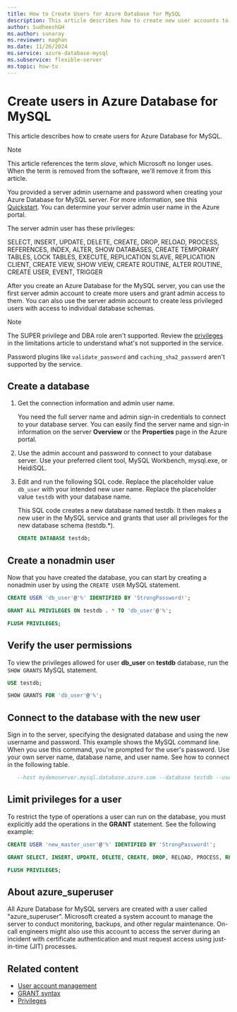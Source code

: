 ```yaml
---
title: How to Create Users for Azure Database for MySQL
description: This article describes how to create new user accounts to interact with an Azure Database for MySQL server.
author: SudheeshGH
ms.author: sunaray
ms.reviewer: maghan
ms.date: 11/26/2024
ms.service: azure-database-mysql
ms.subservice: flexible-server
ms.topic: how-to
---
```


# Create users in Azure Database for MySQL

This article describes how to create users for Azure Database for MySQL.

> [!NOTE]  
> This article references the term *slave*, which Microsoft no longer uses. When the term is removed from the software, we'll remove it from this article.

You provided a server admin username and password when creating your Azure Database for MySQL server. For more information, see this [Quickstart](quickstart-create-mysql-server-database-using-azure-portal.md). You can determine your server admin user name in the Azure portal.

The server admin user has these privileges:

   SELECT, INSERT, UPDATE, DELETE, CREATE, DROP, RELOAD, PROCESS, REFERENCES, INDEX, ALTER, SHOW DATABASES, CREATE TEMPORARY TABLES, LOCK TABLES, EXECUTE, REPLICATION SLAVE, REPLICATION CLIENT, CREATE VIEW, SHOW VIEW, CREATE ROUTINE, ALTER ROUTINE, CREATE USER, EVENT, TRIGGER

After you create an Azure Database for the MySQL server, you can use the first server admin account to create more users and grant admin access to them. You can also use the server admin account to create less privileged users with access to individual database schemas.

> [!NOTE]  
> The SUPER privilege and DBA role aren't supported. Review the [privileges](concepts-limits.md#privileges--data-manipulation-support) in the limitations article to understand what's not supported in the service.
>  
> Password plugins like `validate_password` and `caching_sha2_password` aren't supported by the service.

## Create a database

1. Get the connection information and admin user name.

   You need the full server name and admin sign-in credentials to connect to your database server. You can easily find the server name and sign-in information on the server **Overview** or the **Properties** page in the Azure portal.

1. Use the admin account and password to connect to your database server. Use your preferred client tool, MySQL Workbench, mysql.exe, or HeidiSQL.

1. Edit and run the following SQL code. Replace the placeholder value `db_user` with your intended new user name. Replace the placeholder value `testdb` with your database name.

   This SQL code creates a new database named testdb. It then makes a new user in the MySQL service and grants that user all privileges for the new database schema (testdb.\*).

   ```sql
   CREATE DATABASE testdb;
   ```

## Create a nonadmin user

Now that you have created the database, you can start by creating a nonadmin user by using the ```CREATE USER``` MySQL statement.

   ```sql
   CREATE USER 'db_user'@'%' IDENTIFIED BY 'StrongPassword!';

   GRANT ALL PRIVILEGES ON testdb . * TO 'db_user'@'%';

   FLUSH PRIVILEGES;
   ```

## Verify the user permissions

To view the privileges allowed for user **db_user** on **testdb** database, run the ```SHOW GRANTS``` MySQL statement.

   ```sql
   USE testdb;

   SHOW GRANTS FOR 'db_user'@'%';
   ```

## Connect to the database with the new user

Sign in to the server, specifying the designated database and using the new username and password. This example shows the MySQL command line. When you use this command, you're prompted for the user's password. Use your own server name, database name, and user name. See how to connect in the following table.

   ```sql
      --host mydemoserver.mysql.database.azure.com --database testdb --user db_user -p
   ```

## Limit privileges for a user

To restrict the type of operations a user can run on the database, you must explicitly add the operations in the **GRANT** statement. See the following example:

   ```sql
   CREATE USER 'new_master_user'@'%' IDENTIFIED BY 'StrongPassword!';

   GRANT SELECT, INSERT, UPDATE, DELETE, CREATE, DROP, RELOAD, PROCESS, REFERENCES, INDEX, ALTER, SHOW DATABASES, CREATE TEMPORARY TABLES, LOCK TABLES, EXECUTE, REPLICATION SLAVE, REPLICATION CLIENT, CREATE VIEW, SHOW VIEW, CREATE ROUTINE, ALTER ROUTINE, CREATE USER, EVENT, TRIGGER ON *.* TO 'new_master_user'@'%' WITH GRANT OPTION;

   FLUSH PRIVILEGES;
   ```

## About azure_superuser

All Azure Database for MySQL servers are created with a user called "azure_superuser". Microsoft created a system account to manage the server to conduct monitoring, backups, and other regular maintenance. On-call engineers might also use this account to access the server during an incident with certificate authentication and must request access using just-in-time (JIT) processes.

## Related content

- [User account management](https://dev.mysql.com/doc/refman/5.7/en/access-control.html)
- [GRANT syntax](https://dev.mysql.com/doc/refman/5.7/en/grant.html)
- [Privileges](https://dev.mysql.com/doc/refman/5.7/en/privileges-provided.html)
